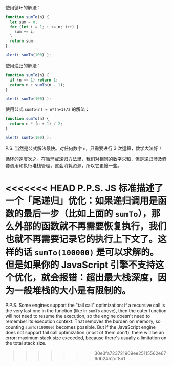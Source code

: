 使用循环的解法：

```js run
function sumTo(n) {
  let sum = 0;
  for (let i = 1; i <= n; i++) {
    sum += i;
  }
  return sum;
}

alert( sumTo(100) );
```

使用递归的解法：

```js run
function sumTo(n) {
  if (n == 1) return 1;
  return n + sumTo(n - 1);
}

alert( sumTo(100) );
```

使用公式 `sumTo(n) = n*(n+1)/2` 的解法：

```js run
function sumTo(n) {
  return n * (n + 1) / 2;
}

alert( sumTo(100) );
```

P.S. 当然是公式解法最快。对任何数字 `n`，只需要进行 3 次运算，数学大法好！

循环的速度次之。在循环或递归方法里，我们对相同的数字求和，但是递归涉及嵌套调用和执行堆栈管理，这会消耗资源，所以它更慢一些。

<<<<<<< HEAD
P.P.S. JS 标准描述了一个「尾递归」优化：如果递归调用是函数的最后一步（比如上面的 `sumTo`），那么外部的函数就不再需要恢复执行，我们也就不再需要记录它的执行上下文了。这样的话 `sumTo(100000)` 是可以求解的。但是如果你的 JavaScript 引擎不支持这个优化，就会报错：超出最大栈深度，因为一般堆栈的大小是有限制的。
=======
P.P.S. Some engines support the "tail call" optimization: if a recursive call is the very last one in the function (like in `sumTo` above), then the outer function will not need to resume the execution, so the engine doesn't need to remember its execution context. That removes the burden on memory, so counting `sumTo(100000)` becomes possible. But if the JavaScript engine does not support tail call optimization (most of them don't), there will be an error: maximum stack size exceeded, because there's usually a limitation on the total stack size.
>>>>>>> 30e3fa723721909ee25115562e676db2452cf8d1

